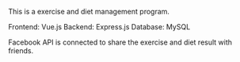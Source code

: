 This is a exercise and diet management program.

Frontend: Vue.js
Backend: Express.js
Database: MySQL

Facebook API is connected to share the exercise and diet result with friends.

